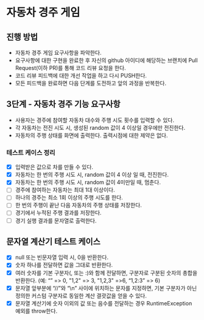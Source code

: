 # 자동차 경주 게임
## 진행 방법
* 자동차 경주 게임 요구사항을 파악한다.
* 요구사항에 대한 구현을 완료한 후 자신의 github 아이디에 해당하는 브랜치에 Pull Request(이하 PR)를 통해 코드 리뷰 요청을 한다.
* 코드 리뷰 피드백에 대한 개선 작업을 하고 다시 PUSH한다.
* 모든 피드백을 완료하면 다음 단계를 도전하고 앞의 과정을 반복한다.

## 3단계 - 자동차 경주 기능 요구사항
- 사용자는 경주에 참여할 자동차 대수와 주행 시도 횟수를 입력할 수 있다.
- 각 자동차는 전진 시도 시, 생성된 random 값이 4 이상일 경우에만 전진한다.
- 자동차의 주행 상태를 화면에 출력한다. 출력시점에 대한 제약은 없다.
### 테스트 케이스 정리
- [x] 입력받은 값으로 차를 만들 수 있다.
- [x] 자동차는 한 번의 주행 시도 시, random 값이 4 이상 일 때, 전진한다.
- [x] 자동차는 한 번의 주행 시도 시, random 값이 4미만일 때, 멈춘다.
- [ ] 경주에 참여하는 자동차는 최대 1대 이상이다.
- [ ] 하나의 경주는 최소 1회 이상의 주행 시도를 한다.
- [ ] 한 번의 주행이 끝난 다음 자동차의 주행 상태를 저장한다.
- [ ] 경기에서 누적된 주행 결과를 저장한다.
- [ ] 경기 실행 결과를 문자열로 출력한다.

## 문자열 계산기 테스트 케이스
- [x] null 또는 빈문자열 입력 시, 0을 반환한다.
- [x] 숫자 하나를 전달하면 값을 그대로 반환한다.
- [x] 여러 숫자를 기본 구분자(, 또는 :)와 함께 전달하면, 구분자로 구분된 숫자의 총합을 반환한다. (예: “” => 0, "1,2" => 3, "1,2,3" =>6, “1,2:3” => 6)
- [x] 문자열 앞부분에 “//”와 “\n” 사이에 위치하는 문자를 지정하면, 기본 구분자가 아닌 정의한 커스텀 구분자로 동일한 계산 결괏값을 얻을 수 있다.
- [x] 문자열 계산기에 숫자 이외의 값 또는 음수를 전달하는 경우 RuntimeException 예외를 throw한다.